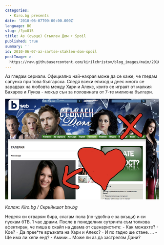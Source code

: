 ```yaml
---
categories:
  - Kiro.bg presents
date: '2010-06-07T00:00:00.000Z'
language: BG
slug: /?p=815
title: Аз (сърце) Стъклен Дом + Spoil
published: true
summary: ''
id: 2010-06-07-az-sartse-staklen-dom-spoil
postImage: >-
  https://raw.githubusercontent.com/kirilchristov/blog_images/main/2010/06/Styklen-Dom.jpg
---
```


Аз гледам сериали. Официално най-накрая може да се каже, че гледам сапунка при това българска. Следя всеки епизод и днес много се зарадвах на любовта между Хари и Алекс, които се играят от малкия Бахаров и Луиза - мокър сън за половината от 7-те милиона българи. 

![Стъклен Дом](https://raw.githubusercontent.com/kirilchristov/blog_images/main/2010/06/Styklen-Dom.jpg)

_Колаж: Kiro.bg / Скрийншот btv.bg_


Неделя си отварям бира, слагам пола (по-удобна е за вкъщи) и си пускам бТВ. 1 час драми. После в понеделник сутринта съм толкова афектиран, че пиша в скайп на двама от сценаристите: - Как можахте? - Кое? - Да прее\*те връзката на Хари и Алекс? - И по гадно ще стане. ... - Ще има ли хепи енд? - Амиии... Може ли аз да застрелям Дани?

